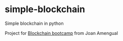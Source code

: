 # simple-blockchain

Simple blockchain in python

Project for  [Blockchain bootcamp](https://www.udemy.com/course/bootcamp-blockchain-cero-experto/) from Joan Amengual 
